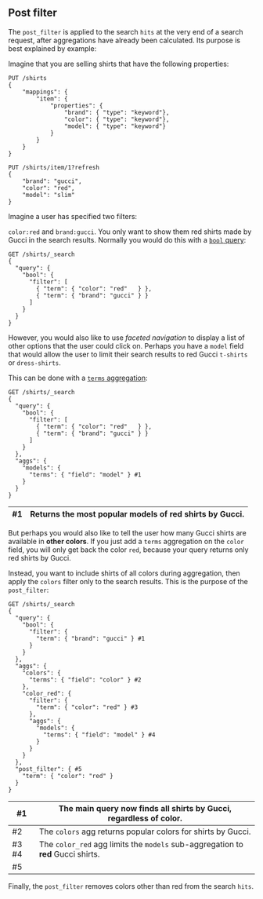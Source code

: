## Post filter

The `post_filter` is applied to the search `hits` at the very end of a search request, after aggregations have already been calculated. Its purpose is best explained by example:

Imagine that you are selling shirts that have the following properties:
    
    
    PUT /shirts
    {
        "mappings": {
            "item": {
                "properties": {
                    "brand": { "type": "keyword"},
                    "color": { "type": "keyword"},
                    "model": { "type": "keyword"}
                }
            }
        }
    }
    
    PUT /shirts/item/1?refresh
    {
        "brand": "gucci",
        "color": "red",
        "model": "slim"
    }

Imagine a user has specified two filters:

`color:red` and `brand:gucci`. You only want to show them red shirts made by Gucci in the search results. Normally you would do this with a [`bool` query](query-dsl-bool-query.html):
    
    
    GET /shirts/_search
    {
      "query": {
        "bool": {
          "filter": [
            { "term": { "color": "red"   } },
            { "term": { "brand": "gucci" } }
          ]
        }
      }
    }

However, you would also like to use _faceted navigation_ to display a list of other options that the user could click on. Perhaps you have a `model` field that would allow the user to limit their search results to red Gucci `t-shirts` or `dress-shirts`.

This can be done with a [`terms` aggregation](search-aggregations-bucket-terms-aggregation.html):
    
    
    GET /shirts/_search
    {
      "query": {
        "bool": {
          "filter": [
            { "term": { "color": "red"   } },
            { "term": { "brand": "gucci" } }
          ]
        }
      },
      "aggs": {
        "models": {
          "terms": { "field": "model" } #1
        }
      }
    }

#1| Returns the most popular models of red shirts by Gucci.     
---|---  
  
But perhaps you would also like to tell the user how many Gucci shirts are available in **other colors**. If you just add a `terms` aggregation on the `color` field, you will only get back the color `red`, because your query returns only red shirts by Gucci.

Instead, you want to include shirts of all colors during aggregation, then apply the `colors` filter only to the search results. This is the purpose of the `post_filter`:
    
    
    GET /shirts/_search
    {
      "query": {
        "bool": {
          "filter": {
            "term": { "brand": "gucci" } #1
          }
        }
      },
      "aggs": {
        "colors": {
          "terms": { "field": "color" } #2
        },
        "color_red": {
          "filter": {
            "term": { "color": "red" } #3
          },
          "aggs": {
            "models": {
              "terms": { "field": "model" } #4
            }
          }
        }
      },
      "post_filter": { #5
        "term": { "color": "red" }
      }
    }

#1| The main query now finds all shirts by Gucci, regardless of color.     
---|---    
#2| The `colors` agg returns popular colors for shirts by Gucci.     
#3 #4| The `color_red` agg limits the `models` sub-aggregation to **red** Gucci shirts.     
#5| 
Finally, the `post_filter` removes colors other than red from the search `hits`. 
